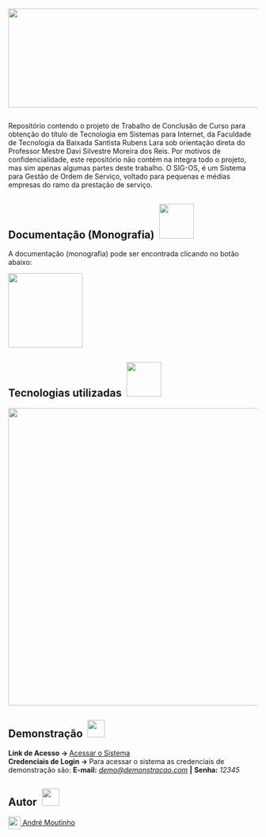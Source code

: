 <h1><p align=center><img align="center" src="https://i.imgur.com/qnWu5U2.png" height="200" width="600"/></p></h1>

<p>Repositório contendo o projeto de Trabalho de Conclusão de Curso para obtenção do título de Tecnologia em Sistemas para Internet, da Faculdade de Tecnologia da Baixada Santista Rubens Lara sob orientação direta do Professor Mestre Davi Silvestre Moreira dos Reis. Por motivos de confidencialidade, este repositório não contém na integra todo o projeto, mas sim apenas algumas partes deste trabalho. O SIG-OS, é um Sistema para Gestão de Ordem de Serviço, voltado para pequenas e médias empresas do ramo da prestação de serviço.</p>

<h2>Documentação (Monografia) <img margin-width="20"/>  <img src="https://i.imgur.com/alGl8rO.png" height="70" width="70" top="25" /></h2> 
<p>A documentação (monografia) pode ser encontrada clicando no botão abaixo:</p> 
<a href="https://github.com/AMoutinho/SIG-OS/blob/main/Documentação%20(Monografia)/TCC_SIG-OS_AndreM.pdf"> <img margin-top="220" src="https://i.imgur.com/ZAPeFp7.png" height="150" width="150"/> </a>

<h2>Tecnologias utilizadas <img margin-width="10"/>  <img src="https://i.imgur.com/o4IHFfE.png" height="70" width="70" top="25" /></h2> 

<img align="center" src="https://i.imgur.com/ezZtqYh.png" width="600"/> 

<!--<h2>Screenshot <img margin-width="80"/>  <img src="https://i.imgur.com/6gDYczC.png" height="35" width="35" /></h2> 
<!-- <p><b>Layout da Página Inicial Completo</b></p> -->
<!-- <img src="####" height="1500" width="550" /> -->

<!-- <p><b>Layout da Área de Mercado</b></p> -->
<!-- <img src="####" height="1500" width="550" /> -->

<!-- <h2>Funcionalidades <img margin-width="80"/>  <img src="https://i.imgur.com/WdsrWBx.png" height="35" width="35" /></h2>

<p><img src="https://i.imgur.com/pnD7fJB.png" height="16" width="16" /> <img margin-width="100"/><b>Aguarde...</b></p> -->

<h2>Demonstração <img margin-width="80"/>  <img src="https://i.imgur.com/KWMhvBJ.png" height="35" width="35" /></h2>

<b>Link de Acesso ->  </b> <a href="https://sig-os.000webhostapp.com/index.php/login">Acessar o Sistema</a> <br>
<b>Credenciais de Login -> </b> Para acessar o sistema as credenciais de demonstração são: <b>E-mail:</b> <i>demo@demonstracao.com
</i> <b>|</b> <b>Senha:</b> <i>12345</i>

<h2>Autor <img margin-width="-31"/>  <img src="https://i.imgur.com/G3PZhlW.png" height="35" width="35" /></h2>
<a href="https://github.com/AhMoutinho/" title="André Moutinho"><img align="center" src="https://i.imgur.com/VN0Vh9S.png" width="25"/> André Moutinho</a></br>
